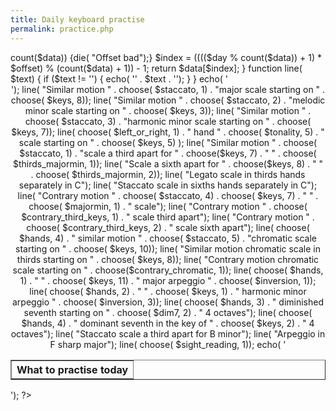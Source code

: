 ```yaml
---
title: Daily keyboard practise
permalink: practice.php
---
```

<?php
$keys = array("A flat",  "A", "B flat", "B", "C",
"C sharp", "D", "E flat", "E", "F",
"F sharp", "G");

$thirds_majormin = array( "major", "minor");

$left_or_right = array( "Left", "Right");

$tonality = array( "major staccato", "harmonic minor staccato", "melodic minor staccato",
"major",          "harmonic minor",          "melodic minor");

$modality = array( "major", "harmonic minor", "melodic minor",
"major", "harmonic minor", "melodic minor");

$majormin = array( "major", "harmonic minor", "major", "harmonic minor");

$contrary_third_keys = array( "C", "C minor", "G", "G minor", "D", "D minor");

$contrary_chromatic = array( "A flat", "A sharp C sharp", "C", "C", "D", "F#", "F#", "G", "E", "A");

$inversion = array( "", "first inversion", "second inversion", "", "first inversion", "second inversion");

$dim7 = array( "A", "B", "C", "C sharp");

$dom7 = array( "C", "G", "D", "C", "G", "D");

$staccato = array( "", "staccato ", "", "staccato ", "", "staccato ");

$sight_reading = array( "", "Sight reading", "", "", "Sight reading", "");

$hands = array( "Left hand", "Right hand", "Hands together", "Hands together");

$day = intval(time() / (24 * 60 * 60));

function choose( $data, $offset)
{
global $day;
if ($offset > count($data)) {die( "Offset bad");}
$index = (((($day % count($data)) + 1) * $offset) % (count($data) + 1)) - 1;
return $data[$index];
}

function line( $text) {
if ($text != '') {
echo( '<TR><TD>' . $text . '</TD></TR>');
}
}

echo( '<CENTER><TABLE BORDER="1"><TR><TH>What to practise today</TH></TR>');

line( "Similar motion " . choose( $staccato, 1) . "major scale starting on " . choose( $keys, 8));

line( "Similar motion " . choose( $staccato, 2) . "melodic minor scale starting on " . choose( $keys, 3));

line( "Similar motion " . choose( $staccato, 3) . "harmonic minor scale starting on " . choose( $keys, 7));

line( choose( $left_or_right, 1) . " hand " . choose( $tonality, 5) . " scale starting on " . choose( $keys, 5) );

line( "Similar motion " . choose( $staccato, 1) . "scale a third apart for " . choose($keys, 7) . " " . choose( $thirds_majormin, 1));

line( "Scale a sixth apart for " . choose($keys, 8) . " " . choose( $thirds_majormin, 2));

line( "Legato scale in thirds hands separately in C");

line( "Staccato scale in sixths hands separately in C");

line( "Contrary motion " . choose( $staccato, 4) . choose( $keys, 7) . " " . choose( $majormin, 1) . " scale");

line( "Contrary motion " . choose( $contrary_third_keys, 1) . " scale third apart");

line( "Contrary motion " . choose( $contrary_third_keys, 2) . " scale sixth apart");

line( choose( $hands, 4) . " similar motion " . choose( $staccato, 5) . "chromatic scale starting on " . choose( $keys, 10));

line( "Similar motion chromatic scale in thirds starting on " . choose( $keys, 8));

line( "Contrary motion chromatic scale starting on " . choose($contrary_chromatic, 1));

line( choose( $hands, 1) . " " . choose( $keys, 11) . " major arpeggio " . choose( $inversion, 1));

line( choose( $hands, 2) . " " . choose( $keys, 1) . " harmonic minor arpeggio " . choose( $inversion, 3));

line( choose( $hands, 3) . " diminished seventh starting on " . choose( $dim7, 2) . " 4 octaves");

line( choose( $hands, 4) . " dominant seventh in the key of " . choose( $keys, 2) . " 4 octaves");

line( "Staccato scale a third apart for B minor");

line( "Arpeggio in F sharp major");

line( choose( $sight_reading, 1));

echo( '</TABLE></CENTER>');
?>
